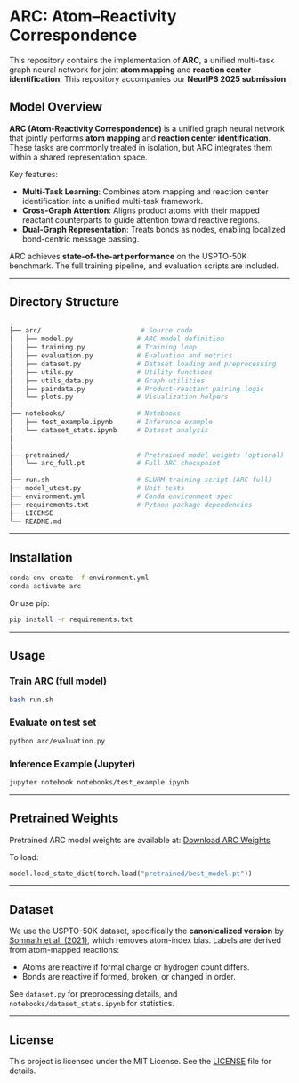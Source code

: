 # ARC: Atom–Reactivity Correspondence

This repository contains the implementation of **ARC**, a unified multi-task graph neural network for joint **atom mapping** and **reaction center identification**. This repository accompanies our **NeurIPS 2025 submission**.

## Model Overview

**ARC (Atom-Reactivity Correspondence)** is a unified graph neural network that jointly performs **atom mapping** and **reaction center identification**. These tasks are commonly treated in isolation, but ARC integrates them within a shared representation space.

Key features:
- **Multi-Task Learning**: Combines atom mapping and reaction center identification into a unified multi-task framework.
- **Cross-Graph Attention**: Aligns product atoms with their mapped reactant counterparts to guide attention toward reactive regions.
- **Dual-Graph Representation**: Treats bonds as nodes, enabling localized bond-centric message passing.

ARC achieves **state-of-the-art performance** on the USPTO-50K benchmark. The full training pipeline, and evaluation scripts are included.

---

## Directory Structure

```bash
.
├── arc/                         # Source code
│   ├── model.py                # ARC model definition
│   ├── training.py             # Training loop
│   ├── evaluation.py           # Evaluation and metrics
│   ├── dataset.py              # Dataset loading and preprocessing
│   ├── utils.py                # Utility functions
│   ├── utils_data.py           # Graph utilities
│   ├── pairdata.py             # Product-reactant pairing logic
│   └── plots.py                # Visualization helpers
│
├── notebooks/                  # Notebooks
│   ├── test_example.ipynb      # Inference example
│   └── dataset_stats.ipynb     # Dataset analysis
│
│
├── pretrained/                 # Pretrained model weights (optional)
│   └── arc_full.pt             # Full ARC checkpoint
│
├── run.sh                      # SLURM training script (ARC full)
├── model_utest.py              # Unit tests
├── environment.yml             # Conda environment spec
├── requirements.txt            # Python package dependencies
├── LICENSE
└── README.md
```

---

## Installation

```bash
conda env create -f environment.yml
conda activate arc
```

Or use pip:
```bash
pip install -r requirements.txt
```

---

## Usage

### Train ARC (full model)
```bash
bash run.sh
```

### Evaluate on test set
```bash
python arc/evaluation.py
```

### Inference Example (Jupyter)
```bash
jupyter notebook notebooks/test_example.ipynb
```

---

## Pretrained Weights
Pretrained ARC model weights are available at:
[Download ARC Weights](https://drive.google.com/drive/folders/1UrGDbtgEzqXsuq27rhF7rc8pqa5TL-Cn?usp=sharing)

To load:
```python
model.load_state_dict(torch.load("pretrained/best_model.pt"))
```

---

## Dataset

We use the USPTO-50K dataset, specifically the **canonicalized version** by [Somnath et al. (2021)](https://github.com/somnathrakshit/graphretro), which removes atom-index bias. Labels are derived from atom-mapped reactions:
- Atoms are reactive if formal charge or hydrogen count differs.
- Bonds are reactive if formed, broken, or changed in order.

See `dataset.py` for preprocessing details, and `notebooks/dataset_stats.ipynb` for statistics.


---

## License

This project is licensed under the MIT License. See the [LICENSE](LICENSE) file for details.
